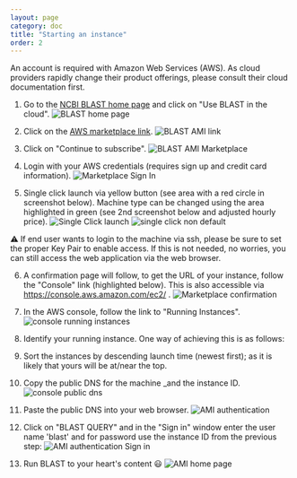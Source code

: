 ```yaml
---
layout: page
category: doc
title: "Starting an instance"
order: 2
---
```


An account is required with Amazon Web Services (AWS). As cloud providers rapidly change their product offerings, please consult their cloud documentation first.

1. Go to the [NCBI BLAST home page](https://blast.ncbi.nlm.nih.gov) and click on "Use BLAST in the cloud".
![BLAST home page](../images/blast-home-cloud.png "BLAST home page")

2. Click on the [AWS marketplace link](https://aws.amazon.com/marketplace/pp/B00N44P7L6).
![BLAST AMI link](../images/blast-home-mktplace-link.png "BLAST AMI link")

3. Click on "Continue to subscribe".
![BLAST AMI Marketplace](../images/aws-mktplace-ami-page.png "BLAST AMI Marketplace")

4. Login with your AWS credentials (requires sign up and credit card information).
![Marketplace Sign In](../images/aws-mktplace-sign-in.png "Marketplace Sign In")

5. Single click launch via yellow button (see area with a red circle in screenshot below). Machine type can be changed using the area highlighted in green (see 2nd screenshot below and adjusted hourly price).
![Single Click launch](../images/aws-mktplace-launch-single-click.png "Single Click launch")
![single click non default](../images/aws-marketplace-non-default-machine-type.png "Single Click non default")

:warning: If end user wants to login to the machine via ssh, please be sure to set the proper Key Pair to enable access. If this is not needed, no worries, you can still access the web application via the web browser.

6. A confirmation page will follow, to get the URL of your instance, follow the "Console" link (highlighted below). This is also accessible via https://console.aws.amazon.com/ec2/ .
![Marketplace confirmation](../images/aws-marketplace-confirmation.png "Marketplace confirmation")

7. In the AWS console, follow the link to "Running Instances".
![console running instances](../images/aws-console-running-instances.png "console running instances")

8. Identify your running instance. One way of achieving this is as follows:
  1. Sort the instances by descending launch time (newest first); as it is likely that yours will be at/near the top.
  1. Copy the public DNS for the machine _and the instance ID.
![console public dns](../images/ec2-console-public-dns.png "console public dns")

9. Paste the public DNS into your web browser.
![AMI authentication](../images/ami-authentication.png "AMI authentication")

10. Click on "BLAST QUERY" and in the "Sign in" window enter the user name 'blast' and for password use the instance ID from the previous step:
![AMI authentication Sign in](../images/ec2-ami-authenticate.png "AMI authentication Sign in")

11. Run BLAST to your heart's content :smiley:
![AMI home page](../images/ami-home-page.png "AMI home page")



